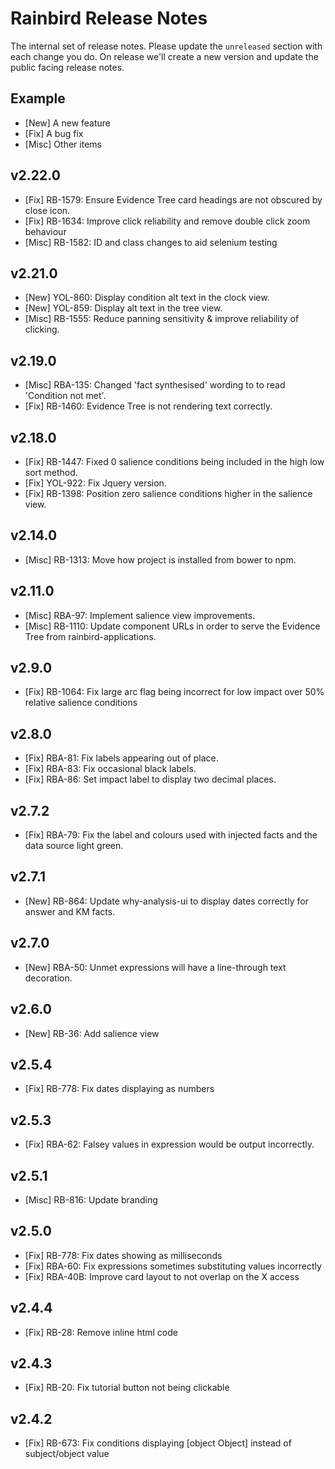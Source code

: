 # Rainbird Release Notes

The internal set of release notes. Please update the `unreleased` section with
each change you do. On release we'll create a new version and update the public
facing release notes.

## Example

  *  [New] A new feature
  *  [Fix] A bug fix
  * [Misc] Other items

## v2.22.0
  
  *   [Fix] RB-1579: Ensure Evidence Tree card headings are not obscured by close icon.
  *   [Fix] RB-1634: Improve click reliability and remove double click zoom behaviour
  *  [Misc] RB-1582: ID and class changes to aid selenium testing

## v2.21.0

  *  [New]  YOL-860: Display condition alt text in the clock view.
  *  [New]  YOL-859: Display alt text in the tree view.
  *  [Misc] RB-1555: Reduce panning sensitivity & improve reliability of clicking.

## v2.19.0

  *  [Misc] RBA-135: Changed 'fact synthesised' wording to to read 'Condition not met'.
  *  [Fix]  RB-1460: Evidence Tree is not rendering text correctly.

## v2.18.0

  *  [Fix] RB-1447: Fixed 0 salience conditions being included in the high low sort method.
  *  [Fix] YOL-922: Fix Jquery version.
  *  [Fix] RB-1398: Position zero salience conditions higher in the salience view.

## v2.14.0

  * [Misc] RB-1313: Move how project is installed from bower to npm.

## v2.11.0

  * [Misc]  RBA-97: Implement salience view improvements.
  * [Misc] RB-1110: Update component URLs in order to serve the Evidence Tree from rainbird-applications.

## v2.9.0

  * [Fix] RB-1064: Fix large arc flag being incorrect for low impact over 50% relative salience conditions

## v2.8.0

  * [Fix] RBA-81: Fix labels appearing out of place.
  * [Fix] RBA-83: Fix occasional black labels.
  * [Fix] RBA-86: Set impact label to display two decimal places.

## v2.7.2

  * [Fix] RBA-79: Fix the label and colours used with injected facts and the data source light green.
  
## v2.7.1

  * [New] RB-864: Update why-analysis-ui to display dates correctly for answer and KM facts.

## v2.7.0

  * [New] RBA-50: Unmet expressions will have a line-through text decoration.

## v2.6.0

  * [New] RB-36: Add salience view

## v2.5.4

  * [Fix] RB-778: Fix dates displaying as numbers

## v2.5.3

  * [Fix] RBA-62: Falsey values in expression would be output incorrectly.

## v2.5.1

  * [Misc] RB-816: Update branding

## v2.5.0

  *  [Fix] RB-778: Fix dates showing as milliseconds
  *  [Fix] RBA-60: Fix expressions sometimes substituting values incorrectly
  *  [Fix] RBA-40B: Improve card layout to not overlap on the X access

## v2.4.4

  *  [Fix] RB-28: Remove inline html code

## v2.4.3

  *  [Fix] RB-20: Fix tutorial button not being clickable

## v2.4.2

  *  [Fix] RB-673: Fix conditions displaying [object Object] instead of subject/object value

